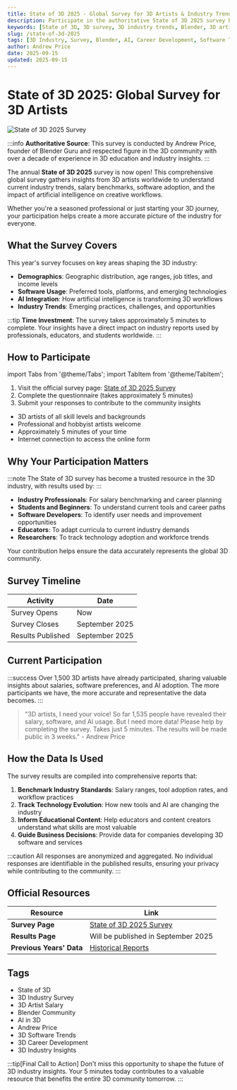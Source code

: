 ```yaml
---
title: State of 3D 2025 - Global Survey for 3D Artists & Industry Trends
description: Participate in the authoritative State of 3D 2025 survey by Andrew Price. Share insights on 3D industry trends, tools, salaries, AI usage & software adoption. Results published September 2025.
keywords: [State of 3D, 3D survey, 3D industry trends, Blender, 3D artist salary, AI in 3D, Andrew Price, 3D software, 3D career, 3D tools, 3D workflow, industry survey, 3D community, Blender Guru]
slug: /state-of-3d-2025
tags: [3D Industry, Survey, Blender, AI, Career Development, Software Trends]
author: Andrew Price
date: 2025-09-15
updated: 2025-09-15
---
```


# State of 3D 2025: Global Survey for 3D Artists

![State of 3D 2025 Survey](https://3dnchu.com/wp-content/uploads/2025/09/state-of-3d-2025-banner.jpg)

:::info
**Authoritative Source**: This survey is conducted by Andrew Price, founder of Blender Guru and respected figure in the 3D community with over a decade of experience in 3D education and industry insights.
:::

The annual **State of 3D 2025** survey is now open! This comprehensive global survey gathers insights from 3D artists worldwide to understand current industry trends, salary benchmarks, software adoption, and the impact of artificial intelligence on creative workflows.

Whether you're a seasoned professional or just starting your 3D journey, your participation helps create a more accurate picture of the industry for everyone.

## What the Survey Covers

This year's survey focuses on key areas shaping the 3D industry:

- **Demographics**: Geographic distribution, age ranges, job titles, and income levels
- **Software Usage**: Preferred tools, platforms, and emerging technologies
- **AI Integration**: How artificial intelligence is transforming 3D workflows
- **Industry Trends**: Emerging practices, challenges, and opportunities

:::tip
**Time Investment**: The survey takes approximately 5 minutes to complete. Your insights have a direct impact on industry reports used by professionals, educators, and students worldwide.
:::

## How to Participate

import Tabs from '@theme/Tabs';
import TabItem from '@theme/TabItem';

<Tabs>
  <TabItem value="survey-link" label="Survey Link" default>
    <ol>
      <li>Visit the official survey page: <a href="https://www.surveymonkey.com/r/N6P82GW" target="_blank">State of 3D 2025 Survey</a></li>
      <li>Complete the questionnaire (takes approximately 5 minutes)</li>
      <li>Submit your responses to contribute to the community insights</li>
    </ol>
  </TabItem>
  <TabItem value="requirements" label="Who Can Participate">
    <ul>
      <li>3D artists of all skill levels and backgrounds</li>
      <li>Professional and hobbyist artists welcome</li>
      <li>Approximately 5 minutes of your time</li>
      <li>Internet connection to access the online form</li>
    </ul>
  </TabItem>
</Tabs>

## Why Your Participation Matters

:::note
The State of 3D survey has become a trusted resource in the 3D industry, with results used by:
:::

- **Industry Professionals**: For salary benchmarking and career planning
- **Students and Beginners**: To understand current tools and career paths
- **Software Developers**: To identify user needs and improvement opportunities
- **Educators**: To adapt curricula to current industry demands
- **Researchers**: To track technology adoption and workforce trends

Your contribution helps ensure the data accurately represents the global 3D community.

## Survey Timeline

| Activity | Date |
|---------|------|
| Survey Opens | Now |
| Survey Closes | September 2025 |
| Results Published | September 2025 |

## Current Participation

:::success
Over 1,500 3D artists have already participated, sharing valuable insights about salaries, software preferences, and AI adoption. The more participants we have, the more accurate and representative the data becomes.
:::

> "3D artists, I need your voice! So far 1,535 people have revealed their salary, software, and AI usage. But I need more data! Please help by completing the survey. Takes just 5 minutes. The results will be made public in 3 weeks." - Andrew Price

## How the Data Is Used

The survey results are compiled into comprehensive reports that:

1. **Benchmark Industry Standards**: Salary ranges, tool adoption rates, and workflow practices
2. **Track Technology Evolution**: How new tools and AI are changing the industry
3. **Inform Educational Content**: Help educators and content creators understand what skills are most valuable
4. **Guide Business Decisions**: Provide data for companies developing 3D software and services

:::caution
All responses are anonymized and aggregated. No individual responses are identifiable in the published results, ensuring your privacy while contributing to the community.
:::

## Official Resources

| Resource | Link |
|---------|------|
| **Survey Page** | [State of 3D 2025 Survey](https://www.surveymonkey.com/r/N6P82GW) |
| **Results Page** | Will be published in September 2025 |
| **Previous Years' Data** | [Historical Reports](https://3dnchu.com/state-of-3d) |

## Tags

- State of 3D
- 3D Industry Survey
- 3D Artist Salary
- Blender Community
- AI in 3D
- Andrew Price
- 3D Software Trends
- 3D Career Development
- 3D Industry Insights

:::tip[Final Call to Action]
Don't miss this opportunity to shape the future of 3D industry insights. Your 5 minutes today contributes to a valuable resource that benefits the entire 3D community tomorrow.
:::